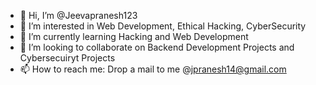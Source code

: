 - 👋 Hi, I’m @Jeevapranesh123
- 👀 I’m interested in Web Development, Ethical Hacking, CyberSecurity
- 🌱 I’m currently learning Hacking and Web Development 
- 💞️ I’m looking to collaborate on Backend Development Projects and Cybersecuiryt Projects
- 📫 How to reach me: Drop a mail to me @jpranesh14@gmail.com

<!---
Jeevapranesh123/Jeevapranesh123 is a ✨ special ✨ repository because its `README.md` (this file) appears on your GitHub profile.
You can click the Preview link to take a look at your changes.
--->
